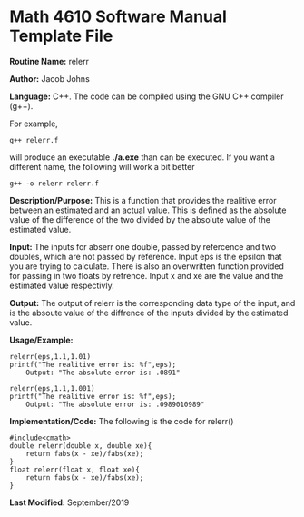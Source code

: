 # Math 4610 Software Manual Template File

**Routine Name:** relerr

**Author:** Jacob Johns

**Language:** C++. The code can be compiled using the GNU C++ compiler (g++).

For example,

    g++ relerr.f

will produce an executable **./a.exe** than can be executed. If you want a different name, the following will work a bit
better

    g++ -o relerr relerr.f

**Description/Purpose:** This is a function that provides the realitive error between an estimated and an actual value. This is defined as the absolute value of the difference of the two divided by the absolute value of the estimated value.

**Input:** The inputs for abserr one double, passed by refercence and two doubles, which are not passed by reference. Input eps is the epsilon that you are trying to calculate. There is also an overwritten function provided for passing in two floats by refrence. Input x and xe are the value and the estimated value respectivly.

**Output:** The output of relerr is the corresponding data type of the input, and is the absoute value of the diffrence of the inputs divided by the estimated value.

**Usage/Example:**

	relerr(eps,1.1,1.01)
	printf("The realitive error is: %f",eps);
		Output: "The absolute error is: .0891"
    
	relerr(eps,1.1,1.001)
	printf("The realitive error is: %f",eps);
		Output: "The absolute error is: .0989010989"


**Implementation/Code:** The following is the code for relerr()

	#include<cmath>
	double relerr(double x, double xe){
		return fabs(x - xe)/fabs(xe);
	}
	float relerr(float x, float xe){
		return fabs(x - xe)/fabs(xe);
	}

**Last Modified:** September/2019
